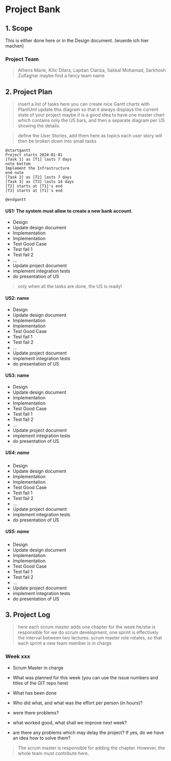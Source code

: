 # Project Bank

## 1. Scope

This is either done here or in the Design document. (wuerde ich hier machen)

### Project Team

> Athens Marie, Kilic Dilara, Lapitan Clariza, Sakkal Mohamad, Sarkhosh Zulfaghar
> maybe find a fancy team name

## 2. Project Plan

> insert a list of tasks here
> you can create nice Gantt charts with PlantUml
> update this diagram so that it always displays the current state of your project
> maybe it is a good idea to have one master chart which contains only the US bars, and then a separate diagram per US showing the details.

> define the User Stories, add them here as topics
> each user story will then be broken down into small tasks

```plantuml
@startgantt
Project starts 2024-01-01
[Task 1] as [T1] lasts 7 days
note bottom
Implement the Infrastructure
end note
[Task 2] as [T2] lasts 7 days
[Task 3] as [T3] lasts 14 days
[T2] starts at [T1]'s end
[T3] starts at [T1]'s end

@endgantt
```

#### US1: The system must allow to create a new bank account.

- Design
- Update design document
- Implementation
- Implementation
- Test Good Case
- Test fail 1
- Test fail 2
- ...
- Update project document
- implement integration tests
- do presentation of US

> only when all the tasks are done, the US is ready!

#### US2: name

- Design
- Update design document
- Implementation
- Implementation
- Test Good Case
- Test fail 1
- Test fail 2
- ...
- Update project document
- implement integration tests
- do presentation of US

#### US3: name

- Design
- Update design document
- Implementation
- Implementation
- Test Good Case
- Test fail 1
- Test fail 2
- ...
- Update project document
- implement integration tests
- do presentation of US

##### US4: name

- Design
- Update design document
- Implementation
- Implementation
- Test Good Case
- Test fail 1
- Test fail 2
- ...
- Update project document
- implement integration tests
- do presentation of US

##### US5: name 

- Design
- Update design document
- Implementation
- Implementation
- Test Good Case
- Test fail 1
- Test fail 2
- ...
- Update project document
- implement integration tests
- do presentation of US

## 3. Project Log

> here each scrum master adds one chapter for the week he/she is responsible for
> we do scrum development, one sprint is effectively the interval between two lectures.
> scrum master role rotates, so that each sprint a new team member is in charge

### Week xxx

- Scrum Master in charge

- What was planned for this week (you can use the issue numbers and titles of the GIT repo here)
- What has been done
- Who did what, and what was the effort per person (in hours)?

- were there problems?
- what worked good, what shall we improve next week?
- are there any problems which may delay the project? If yes, do we have an idea how to solve them?

> The scrum master is responsible for adding the chapter. However, the whole team must contribute here.
